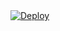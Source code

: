 <!DOCTYPE html>
<html>
<body>
  <div class="center-content">
    <a
    href="https://heroku.com/deploy?template=https://github.com/tracemoepy/fsub-dark">
      <img src="https://www.herokucdn.com/deploy/button.svg" alt="Deploy">
    </a>
  </div>
</body>
</html>